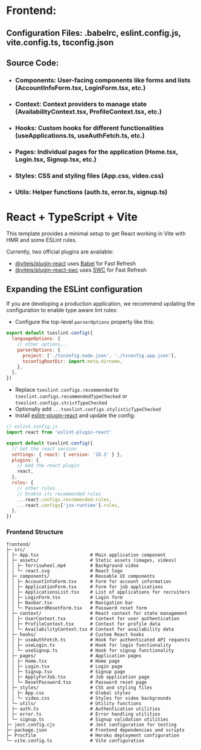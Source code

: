 
# Frontend:
## Configuration Files: .babelrc, eslint.config.js, vite.config.ts, tsconfig.json
## Source Code:
- ### Components: User-facing components like forms and lists (AccountInfoForm.tsx, LoginForm.tsx, etc.)
- ### Context: Context providers to manage state (AvailabilityContext.tsx, ProfileContext.tsx, etc.)
- ### Hooks: Custom hooks for different functionalities (useApplications.ts, useAuthFetch.ts, etc.)
- ### Pages: Individual pages for the application (Home.tsx, Login.tsx, Signup.tsx, etc.)
- ### Styles: CSS and styling files (App.css, video.css)
- ### Utils: Helper functions (auth.ts, error.ts, signup.ts)

# React + TypeScript + Vite

This template provides a minimal setup to get React working in Vite with HMR and some ESLint rules.

Currently, two official plugins are available:

- [@vitejs/plugin-react](https://github.com/vitejs/vite-plugin-react/blob/main/packages/plugin-react/README.md) uses [Babel](https://babeljs.io/) for Fast Refresh
- [@vitejs/plugin-react-swc](https://github.com/vitejs/vite-plugin-react-swc) uses [SWC](https://swc.rs/) for Fast Refresh

## Expanding the ESLint configuration

If you are developing a production application, we recommend updating the configuration to enable type aware lint rules:

- Configure the top-level `parserOptions` property like this:

```js
export default tseslint.config({
  languageOptions: {
    // other options...
    parserOptions: {
      project: ['./tsconfig.node.json', './tsconfig.app.json'],
      tsconfigRootDir: import.meta.dirname,
    },
  },
})
```

- Replace `tseslint.configs.recommended` to `tseslint.configs.recommendedTypeChecked` or `tseslint.configs.strictTypeChecked`
- Optionally add `...tseslint.configs.stylisticTypeChecked`
- Install [eslint-plugin-react](https://github.com/jsx-eslint/eslint-plugin-react) and update the config:

```js
// eslint.config.js
import react from 'eslint-plugin-react'

export default tseslint.config({
  // Set the react version
  settings: { react: { version: '18.3' } },
  plugins: {
    // Add the react plugin
    react,
  },
  rules: {
    // other rules...
    // Enable its recommended rules
    ...react.configs.recommended.rules,
    ...react.configs['jsx-runtime'].rules,
  },
})
```

### Frontend Structure
```
frontend/
├─ src/
│ ├─ App.tsx                   # Main application component
│ ├─ assets/                   # Static assets (images, videos)
│ │ ├─ ferriswheel.mp4         # Background video
│ │ └─ react.svg               # React logo 
│ ├─ components/               # Reusable UI components
│ │ ├─ AccountInfoForm.tsx     # Form for account information
│ │ ├─ ApplicationForm.tsx     # Form for job applications
│ │ ├─ ApplicationsList.tsx    # List of applications for recruiters
│ │ ├─ LoginForm.tsx           # Login form
│ │ ├─ Navbar.tsx              # Navigation bar
│ │ └─ PasswordResetForm.tsx   # Password reset form
│ ├─ context/                  # React context for state management
│ │ ├─ UserContext.tsx         # Context for user authentication
│ │ ├─ ProfileContext.tsx      # Context for profile data
│ │ └─ AvailabilityContext.tsx # Context for availability data
│ ├─ hooks/                    # Custom React hooks
│ │ ├─ useAuthFetch.ts         # Hook for authenticated API requests
│ │ ├─ useLogin.ts             # Hook for login functionality
│ │ └─ useSignup.ts            # Hook for signup functionality
│ ├─ pages/                    # Application pages
│ │ ├─ Home.tsx                # Home page
│ │ ├─ Login.tsx               # Login page
│ │ ├─ Signup.tsx              # Signup page
│ │ ├─ ApplyForJob.tsx         # Job application page
│ │ └─ ResetPassword.tsx       # Password reset page
│ ├─ styles/                   # CSS and styling files
│ │ ├─ App.css                 # Global styles
│ │ └─ video.css               # Styles for video backgrounds
│ └─ utils/                    # Utility functions
│ ├─ auth.ts                   # Authentication utilities
│ ├─ error.ts                  # Error handling utilities
│ └─ signup.ts                 # Signup validation utilities
├─ jest.config.cjs             # Jest configuration for testing
├─ package.json                # Frontend dependencies and scripts
├─ Procfile                    # Heroku deployment configuration
└─ vite.config.ts              # Vite configuration
```
